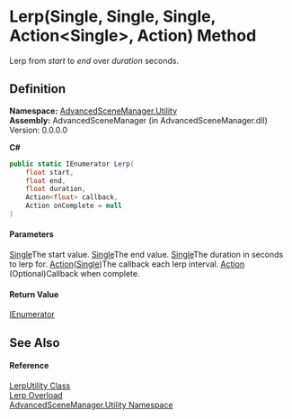 # Lerp(Single, Single, Single, Action\<Single>, Action) Method

Lerp from _start_ to _end_ over _duration_ seconds.

## Definition

**Namespace:** [AdvancedSceneManager.Utility](N_AdvancedSceneManager_Utility.md)\
**Assembly:** AdvancedSceneManager (in AdvancedSceneManager.dll) Version: 0.0.0.0

**C#**

```c#
public static IEnumerator Lerp(
	float start,
	float end,
	float duration,
	Action<float> callback,
	Action onComplete = null
)
```

#### Parameters

&#x20; [Single](https://learn.microsoft.com/dotnet/api/system.single)The start value.  [Single](https://learn.microsoft.com/dotnet/api/system.single)The end value.  [Single](https://learn.microsoft.com/dotnet/api/system.single)The duration in seconds to lerp for.  [Action](https://learn.microsoft.com/dotnet/api/system.action-1)([Single](https://learn.microsoft.com/dotnet/api/system.single))The callback each lerp interval.  [Action](https://learn.microsoft.com/dotnet/api/system.action)  (Optional)Callback when complete.

#### Return Value

[IEnumerator](https://learn.microsoft.com/dotnet/api/system.collections.ienumerator)

## See Also

#### Reference

[LerpUtility Class](T_AdvancedSceneManager_Utility_LerpUtility.md)\
[Lerp Overload](Overload_AdvancedSceneManager_Utility_LerpUtility_Lerp.md)\
[AdvancedSceneManager.Utility Namespace](N_AdvancedSceneManager_Utility.md)
